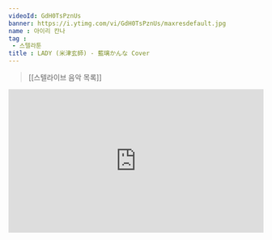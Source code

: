```yaml
---
videoId: GdH0TsPznUs
banner: https://i.ytimg.com/vi/GdH0TsPznUs/maxresdefault.jpg
name : 아이리 칸나
tag : 
 - 스텔라툰
title : LADY (米津玄師) - 藍璃かんな Cover
---
```

> [[스텔라이브 음악 목록]]
<div style="position:relative;width:100%;padding-bottom:56.25%"><iframe style="width:100%;height:100%; position:absolute"  src="https://www.youtube.com/embed/GdH0TsPznUs"  frameborder="0" allow="accelerometer; autoplay; clipboard-write; encrypted-media; gyroscope; picture-in-picture; web-share" allowfullscreen></iframe></div>